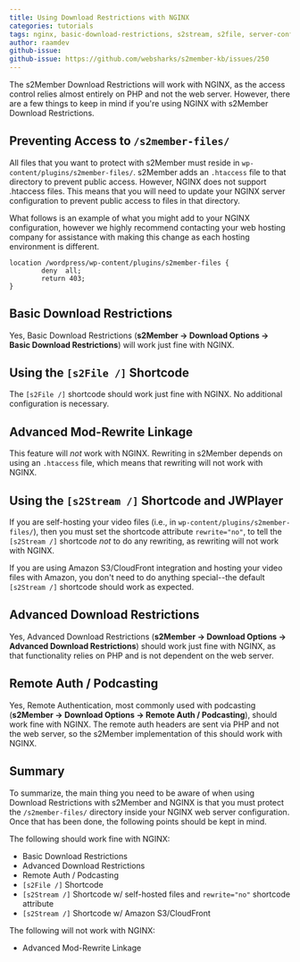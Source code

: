 ```yaml
---
title: Using Download Restrictions with NGINX
categories: tutorials
tags: nginx, basic-download-restrictions, s2stream, s2file, server-config-files, download-options
author: raamdev
github-issue:
github-issue: https://github.com/websharks/s2member-kb/issues/250
---
```


The s2Member Download Restrictions will work with NGINX, as the access control relies almost entirely on PHP and not the web server. However, there are a few things to keep in mind if you're using NGINX with s2Member Download Restrictions.

## Preventing Access to `/s2member-files/`

All files that you want to protect with s2Member must reside in `wp-content/plugins/s2member-files/`. s2Member adds an `.htaccess` file to that directory to prevent public access. However, NGINX does not support .htaccess files. This means that you will need to update your NGINX server configuration to prevent public access to files in that directory.

What follows is an example of what you might add to your NGINX configuration, however we highly recommend contacting your web hosting company for assistance with making this change as each hosting environment is different.

```
location /wordpress/wp-content/plugins/s2member-files {
        deny  all;
        return 403;
}
```

## Basic Download Restrictions

Yes, Basic Download Restrictions (**s2Member → Download Options → Basic Download Restrictions**) will work just fine with NGINX.

## Using the `[s2File /]` Shortcode

The `[s2File /]` shortcode should work just fine with NGINX. No additional configuration is necessary.

## Advanced Mod-Rewrite Linkage

This feature will _not_ work with NGINX. Rewriting in s2Member depends on using an `.htaccess` file, which means that rewriting will not work with NGINX.

## Using the `[s2Stream /]` Shortcode and JWPlayer

If you are self-hosting your video files (i.e., in `wp-content/plugins/s2member-files/`), then you must set the shortcode attribute `rewrite="no"`, to tell the `[s2Stream /]` shortcode _not_ to do any rewriting, as rewriting will not work with NGINX.

If you are using Amazon S3/CloudFront integration and hosting your video files with Amazon, you don't need to do anything special--the default `[s2Stream /]` shortcode should work as expected. 

## Advanced Download Restrictions

Yes, Advanced Download Restrictions (**s2Member → Download Options → Advanced Download Restrictions**) should work just fine with NGINX, as that functionality relies on PHP and is not dependent on the web server.

## Remote Auth / Podcasting

Yes, Remote Authentication, most commonly used with podcasting (**s2Member → Download Options → Remote Auth / Podcasting**), should work fine with NGINX. The remote auth headers are sent via PHP and not the web server, so the s2Member implementation of this should work with NGINX.

## Summary

To summarize, the main thing you need to be aware of when using Download Restrictions with s2Member and NGINX is that you must protect the `/s2member-files/` directory inside your NGINX web server configuration. Once that has been done, the following points should be kept in mind.

The following should work fine with NGINX:

- Basic Download Restrictions
- Advanced Download Restrictions
- Remote Auth / Podcasting
- `[s2File /]` Shortcode
- `[s2Stream /]` Shortcode w/ self-hosted files and `rewrite="no"` shortcode attribute
- `[s2Stream /]` Shortcode w/ Amazon S3/CloudFront

The following will not work with NGINX:

- Advanced Mod-Rewrite Linkage
